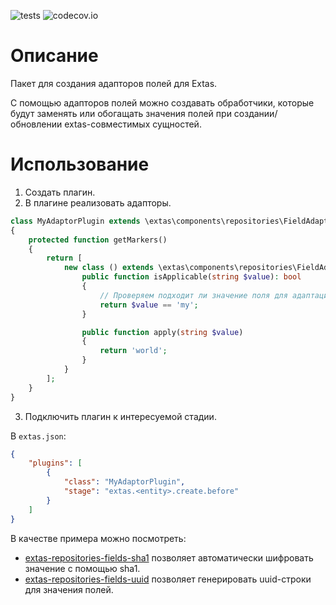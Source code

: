 ![tests](https://github.com/jeyroik/extas-repositories-fields/workflows/PHP%20Composer/badge.svg?branch=master&event=push)
![codecov.io](https://codecov.io/gh/jeyroik/extas-repositories-fields/coverage.svg?branch=master)

# Описание

Пакет для создания адапторов полей для Extas.

С помощью адапторов полей можно создавать обработчики, которые будут заменять или обогащать значения полей при создании/обновлении extas-совместимых сущностей.

# Использование

1. Создать плагин.
2. В плагине реализовать адапторы.

```php
class MyAdaptorPlugin extends \extas\components\repositories\FieldAdaptorPlugin
{
    protected function getMarkers()
    {
        return [
            new class () extends \extas\components\repositories\FieldAdaptor {
                public function isApplicable(string $value): bool
                {
                    // Проверяем подходит ли значение поля для адаптации.
                    return $value == 'my';
                }

                public function apply(string $value)
                {
                    return 'world';
                }
            }
        ];
    }
}
```

3. Подключить плагин к интересуемой стадии.

В `extas.json`:

```json
{
    "plugins": [
        {
            "class": "MyAdaptorPlugin",
            "stage": "extas.<entity>.create.before"
        }
    ]
}
```

В качестве примера можно посмотреть:

- [extas-repositories-fields-sha1](https://github.com/jeyroik/extas-repositories-fields-sha1) позволяет автоматически шифровать значение с помощью sha1.
- [extas-repositories-fields-uuid](https://github.com/jeyroik/extas-repositories-fields-uuid) позволяет генерировать uuid-строки для значения полей.
